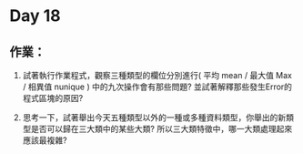 # Day 18

## 作業：
1. 試著執行作業程式，觀察三種類型的欄位分別進行( 平均 mean / 最大值 Max / 相異值 nunique ) 中的九次操作會有那些問題? 並試著解釋那些發生Error的程式區塊的原因?

2. 思考一下，試著舉出今天五種類型以外的一種或多種資料類型，你舉出的新類型是否可以歸在三大類中的某些大類? 所以三大類特徵中，哪一大類處理起來應該最複雜?
